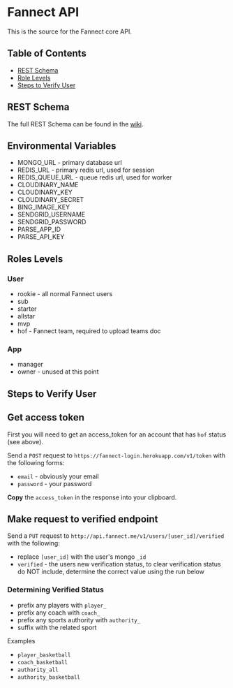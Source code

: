# Fannect API

This is the source for the Fannect core API.

## Table of Contents
  * [REST Schema](#rest-schema)
  * [Role Levels](#roles-levels)
  * [Steps to Verify User](#steps-to-verify-user)

## REST Schema
The full REST Schema can be found in the [wiki](https://github.com/Fannect/fannect-api/wiki).

## Environmental Variables
* MONGO_URL - primary database url
* REDIS_URL - primary redis url, used for session
* REDIS_QUEUE_URL - queue redis url, used for worker
* CLOUDINARY_NAME
* CLOUDINARY_KEY
* CLOUDINARY_SECRET
* BING_IMAGE_KEY
* SENDGRID_USERNAME
* SENDGRID_PASSWORD
* PARSE_APP_ID
* PARSE_API_KEY

## Roles Levels

### User
* rookie - all normal Fannect users
* sub
* starter
* allstar
* mvp
* hof - Fannect team, required to upload teams doc

### App
* manager
* owner - unused at this point

## Steps to Verify User

## Get access token
First you will need to get an access_token for an account that has `hof` status (see above).

Send a `POST` request to `https://fannect-login.herokuapp.com/v1/token` with the following forms:
* `email` - obviously your email
* `password` - your password

__Copy__ the `access_token` in the response into your clipboard.

## Make request to verified endpoint

Send a `PUT` request to `http://api.fannect.me/v1/users/[user_id]/verified` with the following:
* replace `[user_id]` with the user's mongo `_id`
* `verified` - the users new verification status, to clear verification status do NOT include, determine the correct value using the run below

### Determining Verified Status 
* prefix any players with `player_`
* prefix any coach with `coach_`
* prefix any sports authority with `authority_`
* suffix with the related sport

Examples
* `player_basketball`
* `coach_basketball`
* `authority_all`
* `authority_basketball`

